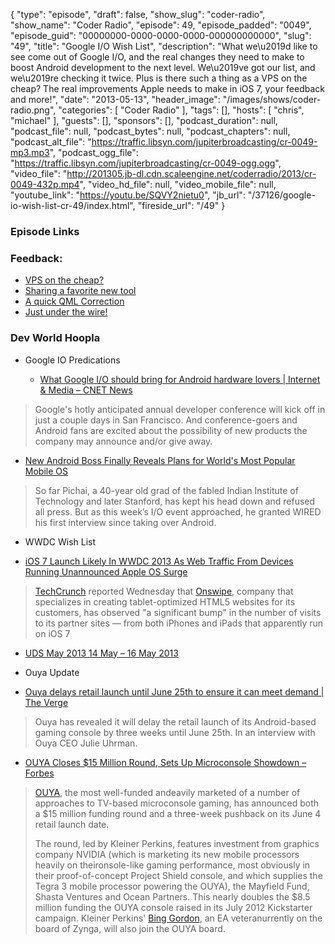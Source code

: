 {
  "type": "episode",
  "draft": false,
  "show_slug": "coder-radio",
  "show_name": "Coder Radio",
  "episode": 49,
  "episode_padded": "0049",
  "episode_guid": "00000000-0000-0000-0000-000000000000",
  "slug": "49",
  "title": "Google I/O Wish List",
  "description": "What we\u2019d like to see come out of Google I/O, and the real changes they need to make to boost Android development to the next level. We\u2019ve got our list, and we\u2019re checking it twice. Plus is there such a thing as a VPS on the cheap? The real improvements Apple needs to make in iOS 7, your feedback and more!",
  "date": "2013-05-13",
  "header_image": "/images/shows/coder-radio.png",
  "categories": [
    "Coder Radio"
  ],
  "tags": [],
  "hosts": [
    "chris",
    "michael"
  ],
  "guests": [],
  "sponsors": [],
  "podcast_duration": null,
  "podcast_file": null,
  "podcast_bytes": null,
  "podcast_chapters": null,
  "podcast_alt_file": "https://traffic.libsyn.com/jupiterbroadcasting/cr-0049-mp3.mp3",
  "podcast_ogg_file": "https://traffic.libsyn.com/jupiterbroadcasting/cr-0049-ogg.ogg",
  "video_file": "http://201305.jb-dl.cdn.scaleengine.net/coderradio/2013/cr-0049-432p.mp4",
  "video_hd_file": null,
  "video_mobile_file": null,
  "youtube_link": "https://youtu.be/SQVY2nietu0",
  "jb_url": "/37126/google-io-wish-list-cr-49/index.html",
  "fireside_url": "/49"
}


### Episode Links

### Feedback:

  * [VPS on the cheap?](http://slexy.org/view/s2NdadQixb/index.html)
  * [Sharing a favorite new tool](http://slexy.org/view/s20PwNGBWO/index.html)
  * [A quick QML Correction](http://slexy.org/view/s2bsXRstei/index.html)
  * [Just under the wire!](http://slexy.org/view/s20PfjYr6u/index.html)

### Dev World Hoopla

  * Google IO Predications

    * [What Google I/O should bring for Android hardware lovers | Internet & Media – CNET News](http://news.cnet.com/8301-1023_3-57584045-93/what-google-i-o-should-bring-for-android-hardware-lovers/index.html)

> Google's hotly anticipated annual developer conference will kick off in just
> a couple days in San Francisco. And conference-goers and Android fans are
> excited about the possibility of new products the company may announce
> and/or give away.

  * [New Android Boss Finally Reveals Plans for World's Most Popular Mobile OS ](http://www.wired.com/business/2013/05/exclusive-sundar-pichai-reveals-his-plans-for-android/index.html)

> So far Pichai, a 40-year old grad of the fabled Indian Institute of
> Technology and later Stanford, has kept his head down and refused all press.
> But as this week’s I/O event approached, he granted WIRED his first
> interview since taking over Android.

  * WWDC Wish List

  * [iOS 7 Launch Likely In WWDC 2013 As Web Traffic From Devices Running Unannounced Apple OS Surge](http://www.ibtimes.com/ios-7-launch-likely-wwdc-2013-web-traffic-devices-running-unannounced-apple-os-surge-1247131/index.html)

> [TechCrunch](http://www.ouya.tv/index.html "OUYA") reported Wednesday that
> [Onswipe](http://www.flickr.com/photos/12278984%40N02/7544549182/index.html), company that specializes in creating tablet-optimized HTML5 websites for
> its customers, has observed "a significant bump" in the number of visits to
> its partner sites — from both iPhones and iPads that apparently run on iOS 7

  * [UDS May 2013 14 May – 16 May 2013](http://summit.ubuntu.com/uds-1305/index.html)

  * Ouya Update

  * [Ouya delays retail launch until June 25th to ensure it can meet demand | The Verge](http://www.theverge.com/2013/5/9/4314938/ouya-retail-launch-delayed-until-june-25/index.html)

> Ouya has revealed it will delay the retail launch of its Android-based
> gaming console by three weeks until June 25th. In an interview with Ouya CEO
> Julie Uhrman.

  * [OUYA Closes $15 Million Round, Sets Up Microconsole Showdown – Forbes](http://www.forbes.com/sites/danielnyegriffiths/2013/05/09/ouya-closes-15-million-round-delays-launch-to-june-25/index.html)

> [OUYA](http://www.ouya.tv/index.html "OUYA"), the most well-funded andeavily marketed of a number of approaches to TV-based microconsole gaming,
> has announced both a $15 million funding round and a three-week pushback on
> its June 4 retail launch date.
>
> The round, led by Kleiner Perkins, features investment from graphics company
> NVIDIA (which is marketing its new mobile processors heavily on theironsole-like gaming performance, most obviously in their proof-of-concept
> Project Shield console, and which supplies the Tegra 3 mobile processor
> powering the OUYA), the Mayfield Fund, Shasta Ventures and Ocean Partners.
> This nearly doubles the $8.5 million funding the OUYA console raised in its
> July 2012 Kickstarter campaign. Kleiner Perkins' [Bing
> Gordon](http://www.forbes.com/profile/bing-gordon/index.html), an EA veteranurrently on the board of Zynga, will also join the OUYA board.


